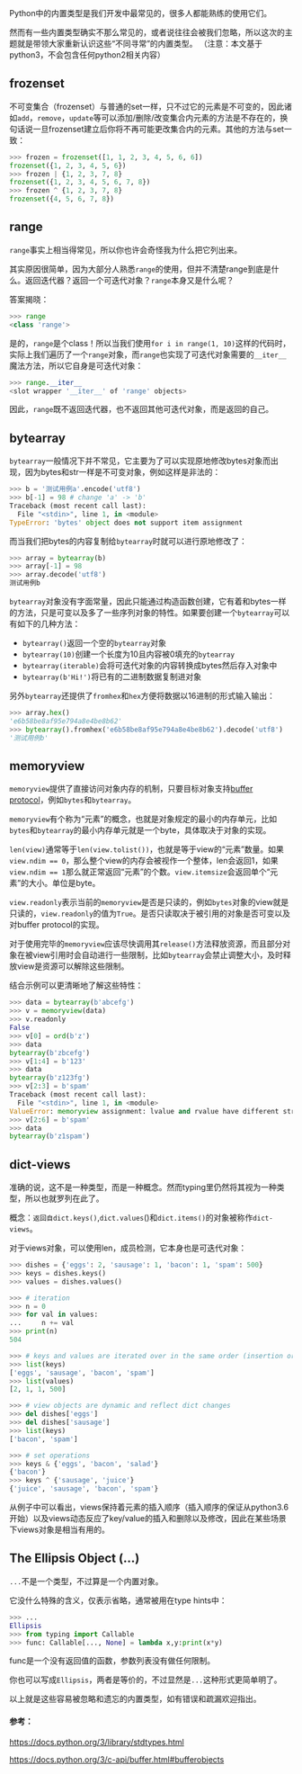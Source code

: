 Python中的内置类型是我们开发中最常见的，很多人都能熟练的使用它们。

然而有一些内置类型确实不那么常见的，或者说往往会被我们忽略，所以这次的主题就是带领大家重新认识这些“不同寻常”的内置类型。
（注意：本文基于python3，不会包含任何python2相关内容）

## frozenset
不可变集合（frozenset）与普通的set一样，只不过它的元素是不可变的，因此诸如`add`，`remove`，`update`等可以添加/删除/改变集合内元素的方法是不存在的，换句话说一旦frozenset建立后你将不再可能更改集合内的元素。其他的方法与set一致：
```python
>>> frozen = frozenset([1, 1, 2, 3, 4, 5, 6, 6])
frozenset({1, 2, 3, 4, 5, 6})
>>> frozen | {1, 2, 3, 7, 8}
frozenset({1, 2, 3, 4, 5, 6, 7, 8})
>>> frozen ^ {1, 2, 3, 7, 8}
frozenset({4, 5, 6, 7, 8})
```

## range
`range`事实上相当得常见，所以你也许会奇怪我为什么把它列出来。

其实原因很简单，因为大部分人熟悉`range`的使用，但并不清楚range到底是什么。返回迭代器？返回一个可迭代对象？`range`本身又是什么呢？

答案揭晓：
```python
>>> range
<class 'range'>
```
是的，`range`是个class！所以当我们使用`for i in range(1, 10)`这样的代码时，实际上我们遍历了一个`range`对象，而`range`也实现了可迭代对象需要的`__iter__`魔法方法，所以它自身是可迭代对象：
```python
>>> range.__iter__
<slot wrapper '__iter__' of 'range' objects>
```
因此，`range`既不返回迭代器，也不返回其他可迭代对象，而是返回的自己。

## bytearray
`bytearray`一般情况下并不常见，它主要为了可以实现原地修改bytes对象而出现，因为bytes和str一样是不可变对象，例如这样是非法的：
```python
>>> b = '测试用例a'.encode('utf8')
>>> b[-1] = 98 # change 'a' -> 'b'
Traceback (most recent call last):
  File "<stdin>", line 1, in <module>
TypeError: 'bytes' object does not support item assignment
```
而当我们把bytes的内容复制给`bytearray`时就可以进行原地修改了：
```python
>>> array = bytearray(b)
>>> array[-1] = 98
>>> array.decode('utf8')
测试用例b
```
`bytearray`对象没有字面常量，因此只能通过构造函数创建，它有着和bytes一样的方法，只是可变以及多了一些序列对象的特性。如果要创建一个`bytearray`可以有如下的几种方法：
- `bytearray()`返回一个空的`bytearray`对象
- `bytearray(10)`创建一个长度为10且内容被0填充的`bytearray`
- `bytearray(iterable)`会将可迭代对象的内容转换成bytes然后存入对象中
- `bytearray(b'Hi!')`将已有的二进制数据复制进对象

另外`bytearray`还提供了`fromhex`和`hex`方便将数据以16进制的形式输入输出：
```python
>>> array.hex()
'e6b58be8af95e794a8e4be8b62'
>>> bytearray().fromhex('e6b58be8af95e794a8e4be8b62').decode('utf8')
'测试用例b'
```

## memoryview
`memoryview`提供了直接访问对象内存的机制，只要目标对象支持[buffer protocol](https://docs.python.org/3/c-api/buffer.html#bufferobjects)，例如`bytes`和`bytearray`。

`memoryview`有个称为“元素”的概念，也就是对象规定的最小的内存单元，比如`bytes`和`bytearray`的最小内存单元就是一个byte，具体取决于对象的实现。

`len(view)`通常等于`len(view.tolist())`，也就是等于view的“元素”数量。如果`view.ndim == 0`，那么整个view的内存会被视作一个整体，len会返回1，如果`view.ndim == 1`那么就正常返回“元素”的个数。`view.itemsize`会返回单个“元素”的大小。单位是byte。

`view.readonly`表示当前的`memoryview`是否是只读的，例如`bytes`对象的view就是只读的，`view.readonly`的值为`True`。是否只读取决于被引用的对象是否可变以及对buffer protocol的实现。

对于使用完毕的`memoryview`应该尽快调用其`release()`方法释放资源，而且部分对象在被view引用时会自动进行一些限制，比如`bytearray`会禁止调整大小，及时释放view是资源可以解除这些限制。

结合示例可以更清晰地了解这些特性：
```python
>>> data = bytearray(b'abcefg')
>>> v = memoryview(data)
>>> v.readonly
False
>>> v[0] = ord(b'z')
>>> data
bytearray(b'zbcefg')
>>> v[1:4] = b'123'
>>> data
bytearray(b'z123fg')
>>> v[2:3] = b'spam'
Traceback (most recent call last):
  File "<stdin>", line 1, in <module>
ValueError: memoryview assignment: lvalue and rvalue have different structures
>>> v[2:6] = b'spam'
>>> data
bytearray(b'z1spam')
```

## dict-views
准确的说，这不是一种类型，而是一种概念。然而typing里仍然将其视为一种类型，所以也就罗列在此了。

概念：`返回自dict.keys()`,`dict.values`()和`dict.items()`的对象被称作`dict-views`。

对于views对象，可以使用len，成员检测，它本身也是可迭代对象：
```python
>>> dishes = {'eggs': 2, 'sausage': 1, 'bacon': 1, 'spam': 500}
>>> keys = dishes.keys()
>>> values = dishes.values()

>>> # iteration
>>> n = 0
>>> for val in values:
...     n += val
>>> print(n)
504

>>> # keys and values are iterated over in the same order (insertion order)
>>> list(keys)
['eggs', 'sausage', 'bacon', 'spam']
>>> list(values)
[2, 1, 1, 500]

>>> # view objects are dynamic and reflect dict changes
>>> del dishes['eggs']
>>> del dishes['sausage']
>>> list(keys)
['bacon', 'spam']

>>> # set operations
>>> keys & {'eggs', 'bacon', 'salad'}
{'bacon'}
>>> keys ^ {'sausage', 'juice'}
{'juice', 'sausage', 'bacon', 'spam'}
```
从例子中可以看出，views保持着元素的插入顺序（插入顺序的保证从python3.6开始）以及views动态反应了key/value的插入和删除以及修改，因此在某些场景下views对象是相当有用的。

## The Ellipsis Object (...)
`...`不是一个类型，不过算是一个内置对象。

它没什么特殊的含义，仅表示省略，通常被用在type hints中：
```python
>>> ...
Ellipsis
>>> from typing import Callable
>>> func: Callable[..., None] = lambda x,y:print(x*y)
```
func是一个没有返回值的函数，参数列表没有做任何限制。

你也可以写成`Ellipsis`，两者是等价的，不过显然是`...`这种形式更简单明了。

以上就是这些容易被忽略和遗忘的内置类型，如有错误和疏漏欢迎指出。

#### 参考：
https://docs.python.org/3/library/stdtypes.html

https://docs.python.org/3/c-api/buffer.html#bufferobjects
